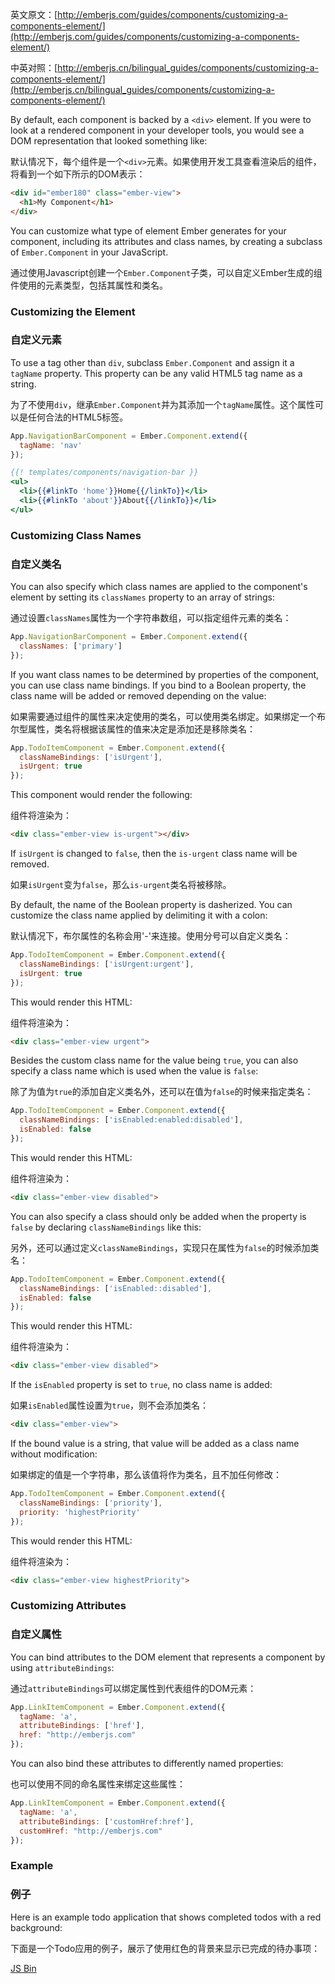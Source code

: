 英文原文：[http://emberjs.com/guides/components/customizing-a-components-element/](http://emberjs.com/guides/components/customizing-a-components-element/)

中英对照：[http://emberjs.cn/bilingual_guides/components/customizing-a-components-element/](http://emberjs.cn/bilingual_guides/components/customizing-a-components-element/)

By default, each component is backed by a `<div>` element. If you were
to look at a rendered component in your developer tools, you would see
a DOM representation that looked something like:

默认情况下，每个组件是一个`<div>`元素。如果使用开发工具查看渲染后的组件，将看到一个如下所示的DOM表示：

```html
<div id="ember180" class="ember-view">
  <h1>My Component</h1>
</div>
```

You can customize what type of element Ember generates for your
component, including its attributes and class names, by creating a
subclass of `Ember.Component` in your JavaScript.

通过使用Javascript创建一个`Ember.Component`子类，可以自定义Ember生成的组件使用的元素类型，包括其属性和类名。

### Customizing the Element

### 自定义元素

To use a tag other than `div`, subclass `Ember.Component` and assign it
a `tagName` property. This property can be any valid HTML5 tag name as a
string.

为了不使用`div`，继承`Ember.Component`并为其添加一个`tagName`属性。这个属性可以是任何合法的HTML5标签。

```js
App.NavigationBarComponent = Ember.Component.extend({
  tagName: 'nav'
});
```

```handlebars
{{! templates/components/navigation-bar }}
<ul>
  <li>{{#linkTo 'home'}}Home{{/linkTo}}</li>
  <li>{{#linkTo 'about'}}About{{/linkTo}}</li>
</ul>
```

### Customizing Class Names

### 自定义类名

You can also specify which class names are applied to the component's
element by setting its `classNames` property to an array of strings:

通过设置`classNames`属性为一个字符串数组，可以指定组件元素的类名：

```javascript
App.NavigationBarComponent = Ember.Component.extend({
  classNames: ['primary']
});
```

If you want class names to be determined by properties of the component,
you can use class name bindings. If you bind to a Boolean property, the
class name will be added or removed depending on the value:

如果需要通过组件的属性来决定使用的类名，可以使用类名绑定。如果绑定一个布尔型属性，类名将根据该属性的值来决定是添加还是移除类名：

```js
App.TodoItemComponent = Ember.Component.extend({
  classNameBindings: ['isUrgent'],
  isUrgent: true
});
```

This component would render the following:

组件将渲染为：

```html
<div class="ember-view is-urgent"></div>
```

If `isUrgent` is changed to `false`, then the `is-urgent` class name will be removed.

如果`isUrgent`变为`false`，那么`is-urgent`类名将被移除。

By default, the name of the Boolean property is dasherized. You can customize the class name
applied by delimiting it with a colon:

默认情况下，布尔属性的名称会用'-'来连接。使用分号可以自定义类名：

```javascript
App.TodoItemComponent = Ember.Component.extend({
  classNameBindings: ['isUrgent:urgent'],
  isUrgent: true
});
```

This would render this HTML:

组件将渲染为：

```html
<div class="ember-view urgent">
```

Besides the custom class name for the value being `true`, you can also specify a class name which is used when the value is `false`:

除了为值为`true`的添加自定义类名外，还可以在值为`false`的时候来指定类名：

```javascript
App.TodoItemComponent = Ember.Component.extend({
  classNameBindings: ['isEnabled:enabled:disabled'],
  isEnabled: false
});
```

This would render this HTML:

组件将渲染为：

```html
<div class="ember-view disabled">
```

You can also specify a class should only be added when the property is
`false` by declaring `classNameBindings` like this:

另外，还可以通过定义`classNameBindings`，实现只在属性为`false`的时候添加类名：

```javascript
App.TodoItemComponent = Ember.Component.extend({
  classNameBindings: ['isEnabled::disabled'],
  isEnabled: false
});
```

This would render this HTML:

组件将渲染为：

```html
<div class="ember-view disabled">
```

If the `isEnabled` property is set to `true`, no class name is added:

如果`isEnabled`属性设置为`true`，则不会添加类名：

```html
<div class="ember-view">
```

If the bound value is a string, that value will be added as a class name without
modification:

如果绑定的值是一个字符串，那么该值将作为类名，且不加任何修改：

```javascript
App.TodoItemComponent = Ember.Component.extend({
  classNameBindings: ['priority'],
  priority: 'highestPriority'
});
```

This would render this HTML:

组件将渲染为：

```html
<div class="ember-view highestPriority">
```

### Customizing Attributes

### 自定义属性

You can bind attributes to the DOM element that represents a component
by using `attributeBindings`:

通过`attributeBindings`可以绑定属性到代表组件的DOM元素：

```javascript
App.LinkItemComponent = Ember.Component.extend({
  tagName: 'a',
  attributeBindings: ['href'],
  href: "http://emberjs.com"
});
```

You can also bind these attributes to differently named properties:

也可以使用不同的命名属性来绑定这些属性：

```javascript
App.LinkItemComponent = Ember.Component.extend({
  tagName: 'a',
  attributeBindings: ['customHref:href'],
  customHref: "http://emberjs.com"
});
```

### Example

### 例子

Here is an example todo application that shows completed todos with a
red background:

下面是一个Todo应用的例子，展示了使用红色的背景来显示已完成的待办事项：

<a class="jsbin-embed" href="http://jsbin.com/utonef/1/embed?live">JS Bin</a><script src="http://static.jsbin.com/js/embed.js"></script>

